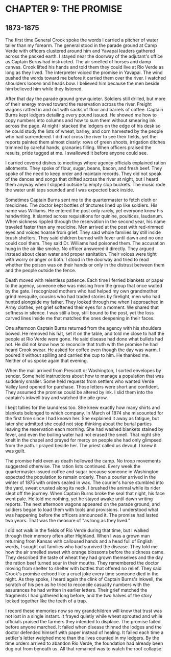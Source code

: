 # CHAPTER 9: THE PROMISE

## 1873-1875

The first time General Crook spoke the words I carried a pitcher of water taller than my forearm. The general stood in the parade ground at Camp Verde with officers clustered around him and Yavapai leaders gathered across the packed earth. I stayed near the doorway of the adjutant's office as Captain Burns had instructed. The air smelled of horses and damp canvas. Crook lifted his hands and told them they could live at Rio Verde as long as they lived. The interpreter voiced the promise in Yavapai. The wind pushed the words toward me before it carried them over the river. I watched shoulders loosen and heads bow. I believed him because the men beside him believed him while they listened.

After that day the parade ground grew quieter. Soldiers still drilled, but more of their energy moved toward the reservation across the river. Freight wagons rattled in and out with sacks of flour and barrels of coffee. Captain Burns kept ledgers detailing every pound issued. He showed me how to copy numbers into columns and how to sum them without smearing ink across the page. At night I stacked the ledgers on the edge of his desk so he could study the lists of wheat, barley, and corn harvested by the people who had surrendered. I did not cross the river to see their fields, yet the reports painted them almost clearly: rows of green shoots, irrigation ditches trimmed by careful hands, granaries filling. When officers praised the results, pride tugged at me. I swallowed it before anyone could see.

I carried covered dishes to meetings where agency officials explained ration allotments. They spoke of flour, sugar, beans, bacon, and fresh beef. They spoke of the need to keep order and maintain records. They did not speak of the dances and songs that drifted across the river at night, but I heard them anyway when I slipped outside to empty slop buckets. The music rode the water until taps sounded and I was expected back inside.

Sometimes Captain Burns sent me to the quartermaster to fetch cloth or medicines. The doctor kept bottles of tinctures lined up like soldiers. His name was Williams. He entered the post only rarely, yet everyone knew his handwriting. It slanted across requisitions for quinine, poultices, laudanum. When sickness rippled through the reservation in the second year, his name traveled faster than any medicine. Men arrived at the post with red-rimmed eyes and voices hoarse from grief. They said whole families lay still inside brush shelters. They said children burned with fever until dawn and no one could cool them. They said Dr. Williams had poisoned them. The accusation hung in the air like smoke. No officer answered it directly. They argued instead about clean water and proper sanitation. Their voices were tight with worry or anger or both. I stood in the doorway and tried to read whether the poison was on their hands or only in the distrust between them and the people outside the fence.

Death moved with relentless patience. Each time I ferried blankets or paper to the agency, someone else was missing from the group that once waited by the gate. I recognized mothers who had helped my own grandmother grind mesquite, cousins who had traded stories by firelight, men who had hunted alongside my father. They looked through me when I approached in Army clothes, yet grief softened their eyes for a moment. We shared that softness in silence. I was still a boy, still bound to the post, yet the loss carved lines inside me that matched the ones deepening in their faces.

One afternoon Captain Burns returned from the agency with his shoulders bowed. He removed his hat, set it on the table, and told me close to half the people at Rio Verde were gone. He said disease had done what bullets had not. He did not know how to reconcile that truth with the promise he had heard Crook swear. He asked for coffee even though the day was warm. I poured it without spilling and carried the cup to him. He thanked me. Neither of us spoke again that evening.

When the mail arrived from Prescott or Washington, I sorted envelopes by sender. Some held instructions about how to manage a population that was suddenly smaller. Some held requests from settlers who wanted Verde Valley land opened for purchase. Those letters were short and confident. They assumed the promise could be altered by ink. I slid them into the captain's inkwell tray and watched the pile grow.

I kept tallies for the laundress too. She knew exactly how many shirts and blankets belonged to which company. In March of 1874 she miscounted for the first time since I had known her. She explained it away as fatigue, but later she admitted she could not stop thinking about the burial parties leaving the reservation each morning. She had washed blankets stained by fever, and even the boiling water had not erased the smell. That night she knelt in the chapel and prayed for mercy on people she had only glimpsed from the path. I prayed beside her. The priest called us devout. I knew it was guilt.

The promise held even as death hollowed the camp. No troop movements suggested otherwise. The ration lists continued. Every week the quartermaster issued coffee and sugar because someone in Washington expected the population to remain orderly. Then a courier arrived in the winter of 1875 with orders sealed in wax. The courier's horse stumbled into the yard, sweat crusted along its neck. I brushed the animal while its rider slept off the journey. When Captain Burns broke the seal that night, his face went pale. He told me nothing, yet he stayed awake until dawn writing reports. The next afternoon wagons appeared on the parade ground, and soldiers began to load them with tools and provisions. I understood what was happening before the officers announced it. The promise had lasted two years. That was the measure of "as long as they lived."

I did not walk in the fields of Rio Verde during that time, but I walked through their memory often after Highland. When I was a grown man returning from Kansas with calloused hands and a head full of English words, I sought out families who had survived the disease. They told me how the air smelled sweet with orange blossoms before the sickness came. They described the taste of wheat they had grown themselves and the day the ration beef turned sour in their mouths. They remembered the doctor moving from shelter to shelter with bottles that offered no relief. They said Crook's promise echoed like a cruel joke every time someone died in the night. As they spoke, I heard again the clink of Captain Burns's inkwell, the scratch of his pen as he tried to reconcile casualty numbers with the assurances he had written in earlier letters. Their grief matched the fragments I had gathered long before, and the two halves of the story locked together like the teeth of a trap.

I record these memories now so my grandchildren will know that trust was not lost in a single instant. It frayed quietly while wheat sprouted and while officials praised the farmers they intended to displace. The promise failed before anyone marched. It failed when disease thinned the lodges and the doctor defended himself with paper instead of healing. It failed each time a settler's letter weighed more than the lives counted in my ledgers. By the time orders arrived to abandon Rio Verde, the foundation had already been dug out from beneath us. All that remained was to watch the roof collapse.
